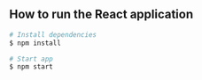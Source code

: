 ## How to run the React application

```bash
# Install dependencies
$ npm install
```

```bash
# Start app
$ npm start
```

